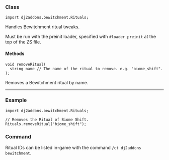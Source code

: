 ### Class

```zenscript
import dj2addons.bewitchment.Rituals;
```

Handles Bewitchment ritual tweaks.

Must be run with the preinit loader, specified with `#loader preinit` at the top of the ZS file.


#### Methods

```zenscript
void removeRitual(
  string name // The name of the ritual to remove. e.g. "biome_shift".
);
```

Removes a Bewitchment ritual by name.

---


### Example
```zenscript
import dj2addons.bewitchment.Rituals;

// Removes the Ritual of Biome Shift.
Rituals.removeRitual("biome_shift");
```
### Command
Ritual IDs can be listed in-game with the command `/ct dj2addons bewitchment`.
